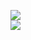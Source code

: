 [![](https://img.shields.io/badge/Made%20With-Github%20Spray-lightgrey.svg?style=for-the-badge&logo=github)](https://github.com/Annihil/github-spray#999)  
[![](https://i.imgur.com/2DrTn0Z.gif)](https://github.com/Annihil/github-spray)